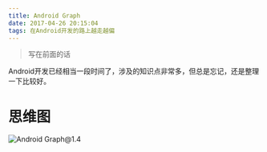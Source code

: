 ```yaml
---
title: Android Graph
date: 2017-04-26 20:15:04
tags: 在Android开发的路上越走越偏
---
```


> 写在前面的话

Android开发已经相当一段时间了，涉及的知识点非常多，但总是忘记，还是整理一下比较好。

<!-- more -->

# 思维图

![Android Graph@1.4](/images/Android1.4.png)